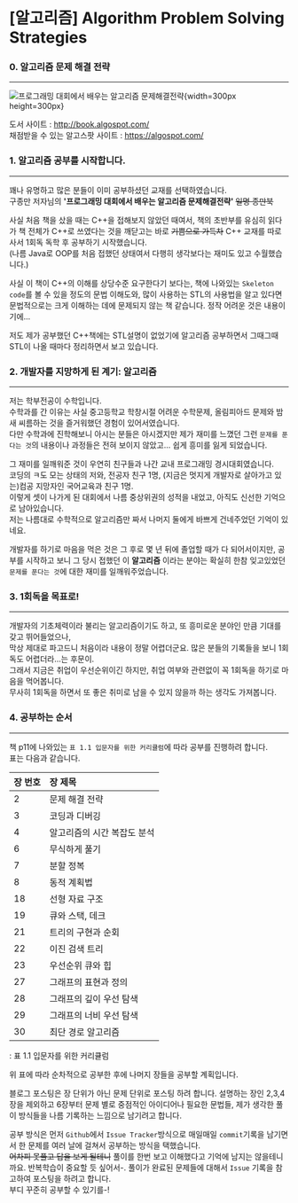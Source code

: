 # [알고리즘] Algorithm Problem Solving Strategies

### 0. 알고리즘 문제 해결 전략
___
![프로그래밍 대회에서 배우는 알고리즘 문제해결전략](http://image.kyobobook.co.kr/images/book/xlarge/546/x9788966260546.jpg){width=300px height=300px}  

도서 사이트 : <http://book.algospot.com/>  
채점받을 수 있는 알고스팟 사이트 : <https://algospot.com/>

### 1. 알고리즘 공부를 시작합니다.
___
꽤나 유명하고 많은 분들이 이미 공부하셨던 교재를 선택하였습니다.  
구종만 저자님의 **'프로그래밍 대회에서 배우는 알고리즘 문제해결전략'** ~~일명 종만북~~

사실 처음 책을 샀을 때는 C++을 접해보지 않았던 때여서, 책의 초반부를 유심히 읽다가 책 전체가 C++로 쓰였다는 것을 깨닫고는 바로 ~~기쁨으로 가득차~~ C++ 교재를 따로 사서 1회독 독학 후 공부하기 시작했습니다.  
(나름 Java로 OOP를 처음 접했던 상태여서 다행히 생각보다는 재미도 있고 수월했습니다.)

사실 이 책이 C++의 이해를 상당수준 요구한다기 보다는, 책에 나와있는 `Skeleton code`를 볼 수 있을 정도의 문법 이해도와, 많이 사용하는 STL의 사용법을 알고 있다면 문법적으로는 크게 이해하는 데에 문제되지 않는 책 같습니다. 정작 어려운 것은 내용이기에...

저도 제가 공부했던 C++책에는 STL설명이 없었기에 알고리즘 공부하면서 그때그때 STL이 나올 때마다 정리하면서 보고 있습니다.

### 2. 개발자를 지망하게 된 계기: 알고리즘
___
저는 학부전공이 수학입니다.  
수학과를 간 이유는 사실 중고등학교 학창시절 어려운 수학문제, 올림피아드 문제와 밤새 씨름하는 것을 즐거워했던 경험이 있어서였습니다.  
다만 수학과에 진학해보니 아시는 분들은 아시겠지만 제가 재미를 느꼈던 그런 `문제를 푼다는 것`의 내용이나 과정들은 전혀 보이지 않았고... 쉽게 흥미를 잃게 되었습니다.

그 재미를 일깨워준 것이 우연히 친구들과 나간 교내 프로그래밍 경시대회였습니다.  
코딩의 ㅋ도 모는 상태의 저와, 전공자 친구 1명, (지금은 멋지게 개발자로 살아가고 있는)컴공 지망자인 국어교육과 친구 1명.  
이렇게 셋이 나가게 된 대회에서 나름 중상위권의 성적을 내었고, 아직도 신선한 기억으로 남아있습니다.  
저는 나름대로 수학적으로 알고리즘만 짜서 나머지 둘에게 바쁘게 건네주었던 기억이 있네요.

개발자를 하기로 마음을 먹은 것은 그 후로 몇 년 뒤에 졸업할 때가 다 되어서이지만, 공부를 시작하고 보니 그 당시 접했던 이 **알고리즘** 이라는 분야는 확실히 한참 잊고있었던 `문제를 푼다는 것`에 대한 재미를 일깨워주었습니다.

### 3. 1회독을 목표로!
___
개발자의 기초체력이라 불리는 알고리즘이기도 하고, 또 흥미로운 분야인 만큼 기대를 갖고 뛰어들었으나,  
막상 제대로 파고드니 처음이라 내용이 정말 어렵더군요. 많은 분들의 기록들을 보니 1회독도 어렵더라...는 후문이.  
그래서 지금은 취업이 우선순위이긴 하지만, 취업 여부와 관련없이 꼭 1회독을 하기로 마음을 먹어봅니다.  
무사히 1회독을 하면서 또 좋은 취미로 남을 수 있지 않을까 하는 생각도 가져봅니다.  

### 4. 공부하는 순서
___
책 p11에 나와있는 `표 1.1 입문자를 위한 커리큘럼`에 따라 공부를 진행하려 합니다.  
표는 다음과 같습니다.  

| 장 번호 | 장 제목 |
|:---|:---|
|2    |문제 해결 전략|
|3|코딩과 디버깅|
|4|알고리즘의 시간 복잡도 분석|
|6|무식하게 풀기|
|7|분할 정복|
|8|동적 계획법|
|18|선형 자료 구조|
|19|큐와 스택, 데크|
|21|트리의 구현과 순회|
|22|이진 검색 트리|
|23|우선순위 큐와 힙|
|27|그래프의 표현과 정의|
|28|그래프의 깊이 우선 탐색|
|29|그래프의 너비 우선 탐색|
|30|최단 경로 알고리즘|
: 표 1.1 입문자를 위한 커리큘럼

위 표에 따라 순차적으로 공부한 후에 나머지 장들을 공부할 계획입니다.  

블로그 포스팅은 장 단위가 아닌 문제 단위로 포스팅 하려 합니다. 설명하는 장인 2,3,4장을 제외하고 6장부터 문제 별로 중점적인 아이디어나 필요한 문법들, 제가 생각한 풀이 방식들을 나름 기록하는 느낌으로 남기려고 합니다.  

공부 방식은 먼저 `Github`에서 `Issue Tracker`방식으로 매일매일 `commit`기록을 남기면서 한 문제를 여러 날에 걸쳐서 공부하는 방식을 택했습니다.  
~~어차피 못풀고 답을 보게 될테니~~ 풀이를 한번 보고 이해했다고 기억에 남지는 않을테니까요. 반복학습이 중요할 듯 싶어서-.
풀이가 완료된 문제들에 대해서 `Issue` 기록을 참고하여 포스팅을 하려고 합니다.  
부디 꾸준히 공부할 수 있기를-!
